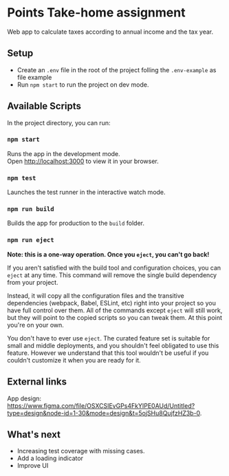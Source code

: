 # Points Take-home assignment

Web app to calculate taxes according to annual income and the tax year.

## Setup

- Create an `.env` file in the root of the project folling the `.env-example` as file example
- Run `npm start` to run the project on dev mode.


## Available Scripts

In the project directory, you can run:

### `npm start`

Runs the app in the development mode.\
Open [http://localhost:3000](http://localhost:3000) to view it in your browser.

### `npm test`

Launches the test runner in the interactive watch mode.

### `npm run build`

Builds the app for production to the `build` folder.

### `npm run eject`

**Note: this is a one-way operation. Once you `eject`, you can't go back!**

If you aren't satisfied with the build tool and configuration choices, you can `eject` at any time. This command will remove the single build dependency from your project.

Instead, it will copy all the configuration files and the transitive dependencies (webpack, Babel, ESLint, etc) right into your project so you have full control over them. All of the commands except `eject` will still work, but they will point to the copied scripts so you can tweak them. At this point you're on your own.

You don't have to ever use `eject`. The curated feature set is suitable for small and middle deployments, and you shouldn't feel obligated to use this feature. However we understand that this tool wouldn't be useful if you couldn't customize it when you are ready for it.

## External links

App design: https://www.figma.com/file/OSXCSIEvGPs4FkYIPE0AUd/Untitled?type=design&node-id=1-30&mode=design&t=5ojSHu8QujfzHZ3b-0.

## What's next

- Increasing test coverage with missing cases.
- Add a loading indicator
- Improve UI
